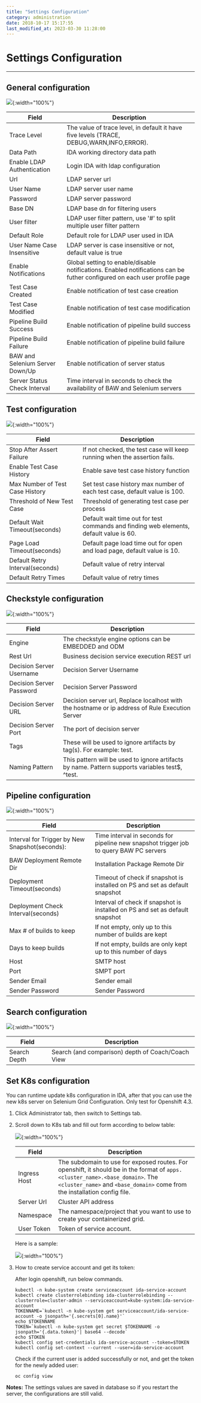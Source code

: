 ```yaml
---
title: "Settings Configuration"
category: administration
date: 2018-10-17 15:17:55
last_modified_at: 2023-03-30 11:28:00
---
```


# Settings Configuration
***


## General configuration

![][General]{:width="100%"}

Field | Description
--- | ---
Trace Level | The value of trace level, in default it have five levels (TRACE, DEBUG,WARN,INFO,ERROR).
Data Path | IDA working directory data path
Enable LDAP Authentication | Login IDA with ldap configuration
Url | LDAP server url
User Name | LDAP server user name
Password | LDAP server password
Base DN | LDAP base dn for filtering users
User filter | LDAP user filter pattern, use '#' to split multiple user filter pattern
Default Role | Default role for LDAP user used in IDA
User Name Case Insensitive | LDAP server is case insensitive or not, default value is true
Enable Notifications | Global setting to enable/disable notifications. Enabled notifications can be futher configured on each user profile page
Test Case Created | Enable notification of test case creation
Test Case Modified | Enable notification of test case modification
Pipeline Build Success | Enable notification of pipeline build success
Pipeline Build Failure | Enable notification of pipeline build failure
BAW and Selenium Server Down/Up | Enable notification of server status
Server Status Check Interval | Time interval in seconds to check the availability of BAW and Selenium servers

## Test configuration 

![][Test]{:width="100%"}

Field | Description
--- | ---
Stop After Assert Failure | If not checked, the test case will keep running when the assertion fails.
Enable Test Case History | Enable save test case history function
Max Number of Test Case History | Set test case history max number of each test case, default value is 100.
Threshold of New Test Case | Threshold of generating test case per process
Default Wait Timeout(seconds) | Default wait time out for test commands and finding web elements, default value is 60.
Page Load Timeout(seconds) | Default page load time out for open and load page, default value is 10.
Default Retry Interval(seconds) | Default value of retry interval
Default Retry Times | Default value of retry times


## Checkstyle configuration

![][Checkstyle]{:width="100%"}

Field | Description
--- | ---
Engine | The checkstyle engine options can be EMBEDDED and ODM
Rest Url | Business decision service execution REST url
Decision Server Username | Decision Server Username
Decision Server Password | Decision Server Password
Decision Server URL | Decision server url, Replace localhost with the hostname or ip address of Rule Execution Server
Decision Server Port | The port of decision server
Tags | These will be used to ignore artifacts by tag(s). For example: test.
Naming Pattern | This pattern will be used to ignore artifacts by name. Pattern supports variables test$, ^test.

## Pipeline configuration

![][Pipeline]{:width="100%"}

Field | Description
--- | ---
Interval for Trigger by New Snapshot(seconds): | Time interval in seconds for pipeline new snapshot trigger job to query BAW PC servers
BAW Deployment Remote Dir | Installation Package Remote Dir
Deployment Timeout(seconds) | Timeout of check if snapshot is installed on PS and set as default snapshot
Deployment Check Interval(seconds) | Interval of check if snapshot is installed on PS and set as default snapshot
Max # of builds to keep | If not empty, only up to this number of builds are kept
Days to keep builds | If not empty, builds are only kept up to this number of days
Host | SMTP host
Port | SMPT port
Sender Email | Sender email
Sender Password | Sender Password

## Search configuration
![][Search]{:width="100%"}

Field | Description
--- | ---
Search Depth | Search (and comparison) depth of Coach/Coach View


## Set K8s configuration

You can runtime update k8s configuration in IDA, after that you can use the new k8s server on Selenium Grid Configuration. Only test for Openshift 4.3.

  1. Click Administrator tab, then switch to Settings tab.
  2. Scroll down to K8s tab and fill out form according to below table:

     ![][administrator_k8s_setting]{:width="100%"}
    
     |   Field                | Description                                                         |
     | -------------------|---------------------------                                          |
     | Ingress Host|The subdomain to use for exposed routes. For openshift, it should be in the format of ```apps.<cluster_name>.<base_domain>```. The ```<cluster_name>``` and ```<base_domain>``` come from the installation config file.|  
     | Server Url| Cluster API address |
     | Namespace| The namespace/project that you want to use to create your containerized grid.|  
     | User Token| Token of service account.|

     Here is a sample:

     ![][administrator_k8s_setting_sample]{:width="100%"}

  3. How to create service account and get its token:

     After login openshift, run below commands.

     ```
     kubectl -n kube-system create serviceaccount ida-service-account
     kubectl create clusterrolebinding ida-clusterrolebinding --clusterrole=cluster-admin --serviceaccount=kube-system:ida-service-account
     TOKENNAME=`kubectl -n kube-system get serviceaccount/ida-service-account -o jsonpath='{.secrets[0].name}'`
     echo $TOKENNAME
     TOKEN=`kubectl -n kube-system get secret $TOKENNAME -o jsonpath='{.data.token}'| base64 --decode`
     echo $TOKEN
     kubectl config set-credentials ida-service-account --token=$TOKEN
     kubectl config set-context --current --user=ida-service-account
     ```

     Check if the current user is added successfully or not, and get the token for the newly added user:
     
     ```
     oc config view
     ```


**Notes:**
The settings values are saved in database so if you restart the server, the configurations are still valid.

[administrator_settings]: ../images/administrator/Administrator_settings.png
[administrator_k8s_setting]: ../images/administrator/administrator_k8s_setting.png
[administrator_k8s_setting_sample]: ../images/administrator/administrator_k8s_setting_sample.png
[General]: ../images/administrator/General.png
[Test]: ../images/administrator/Test.png
[Pipeline]: ../images/administrator/Pipeline.png
[Checkstyle]: ../images/administrator/Checkstyle.png
[Search]: ../images/administrator/Search.png
